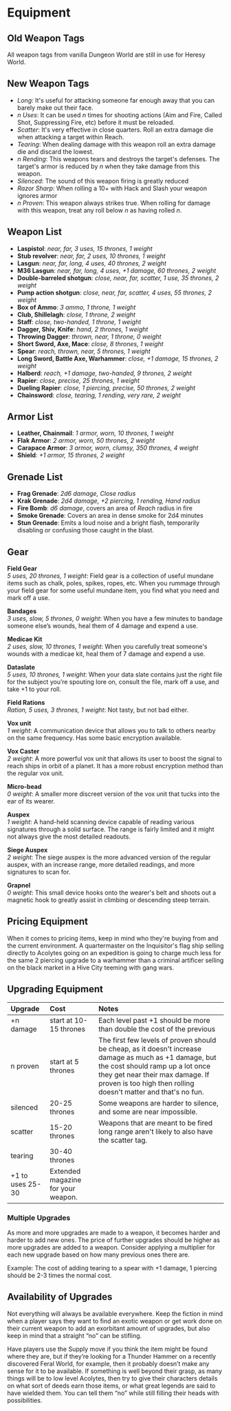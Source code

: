 # Equipment

## Old Weapon Tags
All weapon tags from vanilla Dungeon World are still in use for Heresy World.

## New Weapon Tags
  - *Long*: It's useful for attacking someone far enough away that you can barely make out their face.
  - *n Uses*: It can be used *n* times for shooting actions (Aim and Fire, Called Shot, Suppressing Fire, etc) before it must be reloaded.
  - *Scatter*: It's very effective in close quarters. Roll an extra damage die when attacking a target within Reach.
  - *Tearing*: When dealing damage with this weapon roll an extra damage die and discard the lowest.
  - *n Rending*: This weapons tears and destroys the target's defenses. The target's armor is reduced by *n* when they take damage from this weapon.
  - *Silenced*: The sound of this weapon firing is greatly reduced
  - *Razor Sharp*: When rolling a 10+ with Hack and Slash your weapon ignores armor
  - *n Proven*: This weapon always strikes true. When rolling for damage with this weapon, treat any roll below *n* as having rolled *n*.
  
## Weapon List
  - **Laspistol**: *near, far, 3 uses, 15 thrones, 1 weight*
  - **Stub revolver**: *near, far, 2 uses, 10 thrones, 1 weight*
  - **Lasgun**: *near, far, long, 4 uses, 40 thrones, 2 weight*
  - **M36 Lasgun**: *near, far, long, 4 uses, +1 damage, 60 thrones, 2 weight*
  - **Double-barreled shotgun**: *close, near, far, scatter, 1 use, 35 thrones, 2 weight*
  - **Pump action shotgun**: *close, near, far, scatter, 4 uses, 55 thrones, 2 weight*
  - **Box of Ammo**: *3 ammo, 1 throne, 1 weight*
  - **Club, Shillelagh**: *close, 1 throne, 2 weight*
  - **Staff**: *close, two-handed, 1 throne, 1 weight*
  - **Dagger, Shiv, Knife**: *hand, 2 thrones, 1 weight*
  - **Throwing Dagger**: *thrown, near, 1 throne, 0 weight*
  - **Short Sword, Axe, Mace**: *close, 8 thrones, 1 weight*
  - **Spear**: *reach, thrown, near, 5 thrones, 1 weight*
  - **Long Sword, Battle Axe, Warhammer**: *close, +1 damage, 15 thrones, 2 weight*
  - **Halberd**: *reach, +1 damage, two-handed, 9 thrones, 2 weight*
  - **Rapier**: *close, precise, 25 thrones, 1 weight*
  - **Dueling Rapier**: *close, 1 piercing, precise, 50 thrones, 2 weight*
  - **Chainsword**: *close, tearing, 1 rending, very rare, 2 weight*
  
## Armor List
  - **Leather, Chainmail**: *1 armor, worn, 10 thrones, 1 weight*
  - **Flak Armor**: *2 armor, worn, 50 thrones, 2 weight*
  - **Carapace Armor**: *3 armor, worn, clumsy, 350 thrones, 4 weight*
  - **Shield**: *+1 armor, 15 thrones, 2 weight*
  
## Grenade List
  - **Frag Grenade**:  *2d6 damage, Close radius*
  - **Krak Grenade**:  *2d4 damage, +2 piercing, 1 rending, Hand radius*
  - **Fire Bomb**: *d6 damage*, covers an area of *Reach* radius in fire
  - **Smoke Grenade**: Covers an area in dense smoke for 2d4 minutes
  - **Stun Grenade**: Emits a loud noise and a bright flash, temporarily disabling or confusing those caught in the blast.

## Gear

**Field Gear**  
*5 uses, 20 thrones, 1 weight*: Field gear is a collection of useful mundane items such as chalk, poles, spikes, ropes, etc. When you rummage through your field gear for some useful mundane item, you find what you need and mark off a use.

**Bandages**  
*3 uses, slow, 5 thrones, 0 weight*: When you have a few minutes to bandage someone else’s wounds, heal them of 4 damage and expend a use.

**Medicae Kit**  
*2 uses, slow, 10 thrones, 1 weight*: When you carefully treat someone's wounds with a medicae kit, heal them of 7 damage and expend a use.

**Dataslate**  
*5 uses, 10 thrones, 1 weight*: When your data slate contains just the right file for the subject you’re spouting lore on, consult the file, mark off a use, and take +1 to your roll.

**Field Rations**  
*Ration, 5 uses, 3 thrones, 1 weight*: Not tasty, but not bad either.

**Vox unit**  
*1 weight*: A communication device that allows you to talk to others nearby on the same frequency. Has some basic encryption available.

**Vox Caster**  
*2 weight*: A more powerful vox unit that allows its user to boost the signal to reach ships in orbit of a planet. It has a more robust encryption method than the regular vox unit.

**Micro-bead**  
*0 weight*: A smaller more discreet version of the vox unit that tucks into the ear of its wearer.

**Auspex**  
*1 weight*: A hand-held scanning device capable of reading various signatures through a solid surface. The range is fairly limited and it might not always give the most detailed readouts.

**Siege Auspex**  
*2 weight*: The siege auspex is the more advanced version of the regular auspex, with an increase range, more detailed readings, and more signatures to scan for.

**Grapnel**  
*0 weight*: This small device hooks onto the wearer's belt and shoots out a magnetic hook to greatly assist in climbing or descending steep terrain.

## Pricing Equipment
When it comes to pricing items, keep in mind who they're buying from and the current environment. A quartermaster on the Inquisitor's flag ship selling directly to Acolytes going on an expedition is going to charge much less for the same 2 piercing upgrade to a warhammer than a criminal artificer selling on the black market in a Hive City teeming with gang wars.

## Upgrading Equipment

|Upgrade|Cost|Notes|
|:--|:--|:--|
|+n damage|start at 10-15 thrones|Each level past +1 should be more than double the cost of the previous
|n proven|start at 5 thrones|The first few levels of proven should be cheap, as it doesn't increase damage as much as +1 damage, but the cost should ramp up a lot once they get near their max damage. If proven is too high then rolling doesn't matter and that's no fun.
|silenced|20-25 thrones|Some weapons are harder to silence, and some are near impossible.
|scatter|15-20 thrones|Weapons that are meant to be fired long range aren't likely to also have the scatter tag.
|tearing|30-40 thrones|	
|+1 to uses	25-30|Extended magazine for your weapon.

### Multiple Upgrades
As more and more upgrades are made to a weapon, it becomes harder and harder to add new ones. The price of further upgrades should be higher as more upgrades are added to a weapon. Consider applying a multiplier for each new upgrade based on how many previous ones there are.

Example: The cost of adding tearing to a spear with +1 damage, 1 piercing should be 2-3 times the normal cost.

## Availability of Upgrades
Not everything will always be available everywhere. Keep the fiction in mind when a player says they want to find an exotic weapon or get work done on their current weapon to add an exorbitant amount of upgrades, but also keep in mind that a straight “no” can be stifling.

Have players use the Supply move if you think the item might be found where they are, but if they’re looking for a Thunder Hammer on a recently discovered Feral World, for example, then it probably doesn’t make any sense for it to be available. If something is well beyond their grasp, as many things will be to low level Acolytes, then try to give their characters details on what sort of deeds earn those items, or what great legends are said to have wielded them. You can tell them “no” while still filling their heads with possibilities.
